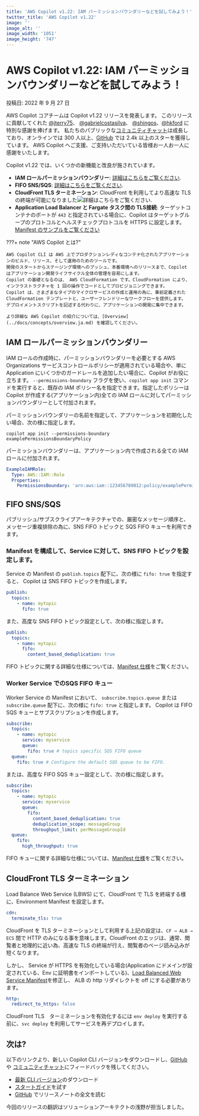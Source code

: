 ```yaml
---
title: 'AWS Copilot v1.22: IAM パーミッションバウンダリーなどを試してみよう！'
twitter_title: 'AWS Copilot v1.22'
image: ''
image_alt: ''
image_width: '1051'
image_height: '747'
---
```


# AWS Copilot v1.22: IAM パーミッションバウンダリーなどを試してみよう！

投稿日: 2022 年 9 月 27 日

AWS Copilot コアチームは Copilot v1.22 リリースを発表します。
このリリースに貢献してくれた [@jterry75](https://github.com/jterry75)、 [@gabrielcostasilva](https://github.com/gabrielcostasilva)、 [@shingos](https://github.com/shingos)、[@hkford](https://github.com/hkford) に特別な感謝を捧げます。
私たちのパブリックな[コミュニティチャット](https://gitter.im/aws/copilot-cli)は成長しており、オンラインでは 300 人以上、[GitHub](http://github.com/aws/copilot-cli/) では 2.4k 以上のスターを獲得しています。
AWS Copilot へご支援、ご支持いただいている皆様お一人お一人に感謝をいたします。

Copilot v1.22 では、いくつかの新機能と改良が施されています。

- **IAM ロールパーミッションバウンダリー**: [詳細はこちらをご覧ください](#iam-role-permissions-boundary).
- **FIFO SNS/SQS**: [詳細はこちらをご覧ください](#fifo-snssqs).
- **CloudFront TLS ターミネーション**: CloudFront を利用してより高速な TLS の終端が可能になりました![詳細はこちらをご覧ください](#cloudfront-tls-termination).
- **Application Load Balancer と Fargate タスク間の TLS接続**: ターゲットコンテナのポートが `443` と指定されている場合に、Copilot はターゲットグループのプロトコルとヘルスチェックプロトコルを HTTPS に設定します。[Manifest のサンプルをご覧ください](../docs/manifest/lb-web-service.ja.md#__tabbed_1_8)

???+ note "AWS Copilot とは?"

    AWS Copilot CLI は AWS 上でプロダクションレディなコンテナ化されたアプリケーションのビルド、リリース、そして運用のためのツールです。
    開発のスタートからステージング環境へのプッシュ、本番環境へのリリースまで、Copilot はアプリケーション開発ライフサイクル全体の管理を容易にします。
    Copilot の基礎となるのは、 AWS CloudFormation です。CloudFormation により、インフラストラクチャを 1 回の操作でコードとしてプロビジョニングできます。
    Copilot は、さまざまなタイプのマイクロサービスの作成と運用の為に、事前定義された CloudFormation テンプレートと、ユーザーフレンドリーなワークフローを提供します。
    デプロイメントスクリプトを記述する代わりに、アプリケーションの開発に集中できます。

    より詳細な AWS Copilot の紹介については、[Overview](../docs/concepts/overview.ja.md) を確認してください。

<a id="iam-role-permissions-boundary"></a>
## IAM ロールパーミッションバウンダリー
IAM ロールの作成時に、パーミッションバウンダリーを必要とする AWS Organizations サービスコントロールポリシーが適用されている場合や、単に Application にいくつかのガードレールを追加したい場合に、Copilot がお役に立ちます。  `--permissions-boundary` フラグを使い、`copilot app init` コマンドを実行すると、既存の IAM ポリシー名を指定できます。指定したポリシーは Copilot が作成する(アプリケーション内)全ての IAM ロールに対してパーミッションバウンダリーとして付加されます。

パーミッションバウンダリーの名前を指定して、アプリケーションを初期化したい場合、次の様に指定します。  
```console
copilot app init --permissions-boundary examplePermissionsBoundaryPolicy
```
パーミッションバウンダリーは、アプリケーション内で作成される全ての IAM ロールに付加されます。
```yaml
ExampleIAMRole:
  Type: AWS::IAM::Role
  Properties:
    PermissionsBoundary: 'arn:aws:iam::123456789012:policy/examplePermissionsBoundaryPolicy'
```

## FIFO SNS/SQS
パブリッシュ/サブスクライブアーキテクチャでの、厳密なメッセージ順序と、メッセージ重複排除の為に、SNS FIFO トピックと SQS FIFO キューを利用できます。

### Manifest を構成して、Service に対して、SNS FIFO トピックを設定します。

Service の Manifest の `publish.topics` 配下に、次の様に `fifo: true` を指定すると、 Copilot は SNS FIFO トピックを作成します。

```yaml
publish:
  topics:
    - name: mytopic
      fifo: true
```

また、高度な SNS FIFO トピック設定として、次の様に指定します。
```yaml
publish:
  topics:
    - name: mytopic
      fifo:
        content_based_deduplication: true
```

FIFO トピックに関する詳細な仕様については、[Manifest 仕様](../docs/include/publish.ja.md#publish-topics-topic-fifo)をご覧ください。

### Worker Service でのSQS FIFO キュー
Worker Service の Manifest において、 `subscribe.topics.queue` または `subscribe.queue` 配下に、次の様に `fifo: true` と指定します。 Copilot は FIFO SQS キューとサブスクリプションを作成します。

```yaml
subscribe:
  topics:
    - name: mytopic
      service: myservice
      queue: 
        fifo: true # topics specific SQS FIFO queue
  queue:
    fifo: true # Configure the default SQS queue to be FIFO.
```
または、高度な FIFO SQS キュー設定として、次の様に指定します。

```yaml
subscribe:
  topics:
    - name: mytopic
      service: myservice
      queue:
        fifo:
          content_based_deduplication: true
          deduplication_scope: messageGroup
          throughput_limit: perMessageGroupId
  queue:
    fifo:
      high_throughput: true
```
FIFO キューに関する詳細な仕様については、[Manifest 仕様](../docs/manifest/worker-service.ja.md#subscribe-queue-fifo)をご覧ください。

<a id="cloudfront-tls-termination"></a>
## CloudFront TLS ターミネーション

Load Balance Web Service (LBWS) にて、CloudFront で TLS を終端する様に、Environment Manifest を設定します。

```yaml
cdn:
  terminate_tls: true
```

CloudFront を TLS ターミネーションとして利用する上記の設定は、`CF → ALB → ECS` 間で HTTP のみになる事を意味します。CloudFront のエッジは、通常、閲覧者と地理的に近い為、高速な TLS の終端が行え、閲覧者のページ読み込みが短くなります。

しかし、 Service が HTTPS を有効化している場合(Application にドメインが設定されている、Env に証明書をインポートしている)、[Load Balanced Web Service Manifest](../docs/manifest/lb-web-service.ja.md)を修正し、 ALB の http リダイレクトを off にする必要があります。

```yaml
http:
  redirect_to_https: false
```

CloudFront TLS　ターミネーションを有効化するには `env deploy` を実行する前に、`svc deploy` を利用してサービスを再デプロイします。

## 次は?

以下のリンクより、新しい Copilot CLI バージョンをダウンロードし、[GitHub](https://github.com/aws/copilot-cli/) や [コミュニティチャット](https://gitter.im/aws/copilot-cli)にフィードバックを残してください。

* [最新 CLI バージョン](../docs/getting-started/install.ja.md)のダウンロード
* [スタートガイド](../docs/getting-started/first-app-tutorial.ja.md)を試す
* [GitHub](https://github.com/aws/copilot-cli/releases/tag/v1.22.0) でリリースノートの全文を読む

今回のリリースの翻訳はソリューションアーキテクトの浅野が担当しました。